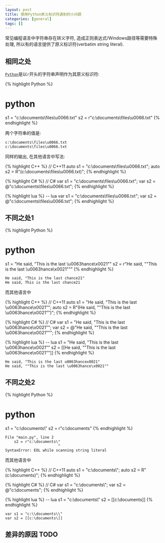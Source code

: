 ```yaml
---
layout: post
title: 使用Python原义标识符遇到的小问题
categories: [general]
tags: []
---
```


常见编程语言中字符串存在转义字符, 造成正则表达式/Windows路径等需要特殊处理, 所以有的语言提供了原义标识符(verbatim string literal).

## 相同之处

[`Python`](https://docs.python.org/2.0/ref/strings.html)是以`r`开头的字符串声明作为其原义标识符:

{% highlight Python %}
# python
s1 = "c:\\documents\\files\\u0066.txt"
s2 = r"c:\documents\files\u0066.txt"
{% endhighlight %}

两个字符串的值是:

    c:\documents\files\u0066.txt
    c:\documents\files\u0066.txt

同样的输出, 在其他语言中写法:

{% highlight C++ %}
// C++11
auto s1 = "c:\\documents\\files\\u0066.txt";
auto s2 = R"(c:\documents\files\u0066.txt)";
{% endhighlight %}

{% highlight C# %}
// C#
var s1 = "c:\\documents\\files\\u0066.txt";
var s2 = @"c:\documents\files\u0066.txt";
{% endhighlight %}

{% highlight lua %}
-- lua
var s1 = "c:\\documents\\files\\u0066.txt";
var s2 = @"c:\documents\files\u0066.txt";
{% endhighlight %}

## 不同之处1

{% highlight Python %}
# python
s1 = "He said, \"This is the last \u0063hance\x0021\""
s2 = r"He said, ""This is the last \u0063hance\x0021"""
{% endhighlight %}

    He said, "This is the last chance21"
    He said, This is the last chance21


而其他语言中

{% highlight C++ %}
// C++11
auto s1 = "He said, \"This is the last \u0063hance\x0021\"";
auto s2 = R"(He said, ""This is the last \u0063hance\x0021"")";
{% endhighlight %}

{% highlight C# %}
// C#
var s1 = "He said, \"This is the last \u0063hance\x0021\"";
var s2 = @"He said, ""This is the last \u0063hance\x0021""";
{% endhighlight %}

{% highlight lua %}
-- lua
s1 = "He said, \"This is the last \u0063hance\x0021\""
s2 = [[He said, ""This is the last \u0063hance\x0021""]]
{% endhighlight %}

    He said, "This is the last u0063hancex0021"
    He said, ""This is the last \u0063hance\x0021""

## 不同之处2

{% highlight Python %}
# python
s1 = "c:\\documents\\"
s2 = r"c:\documents\"
{% endhighlight %}

    File "main.py", line 2
        s2 = r"c:\documents\"
                            ^
    SyntaxError: EOL while scanning string literal

而其他语言中

{% highlight C++ %}
// C++11
auto s1 = "c:\\documents\\";
auto s2 = R"(c:\documents\)";
{% endhighlight %}

{% highlight C# %}
// C#
var s1 = "c:\\documents\\";
var s2 = @"c:\documents\";
{% endhighlight %}

{% highlight lua %}
-- lua
s1 = "c:\\documents\\"
s2 = [[c:\documents\]]
{% endhighlight %}

    var s1 = "c:\\documents\\"
    var s2 = [[c:\documents\]]        

## 差异的原因 TODO